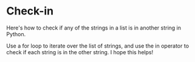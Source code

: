 # Check-in
Here's how to check if any of the strings in a list is in another string in Python.

Use a for loop to iterate over the list of strings, and use the in operator to check if each string is in the other string.
I hope this helps!
